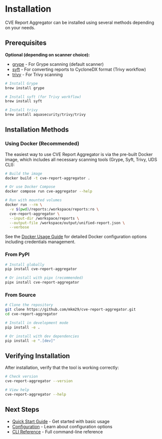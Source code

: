 # Installation

CVE Report Aggregator can be installed using several methods depending on your needs.

## Prerequisites

**Optional (depending on scanner choice):**

- [grype](https://github.com/anchore/grype) - For Grype scanning (default scanner)
- [syft](https://github.com/anchore/syft) - For converting reports to CycloneDX format (Trivy workflow)
- [trivy](https://github.com/aquasecurity/trivy) - For Trivy scanning

```bash
# Install Grype
brew install grype

# Install syft (for Trivy workflow)
brew install syft

# Install trivy
brew install aquasecurity/trivy/trivy
```

## Installation Methods

### Using Docker (Recommended)

The easiest way to use CVE Report Aggregator is via the pre-built Docker image, which includes all necessary scanning tools (Grype, Syft, Trivy, UDS CLI):

```bash
# Build the image
docker build -t cve-report-aggregator .

# Or use Docker Compose
docker compose run cve-aggregator --help

# Run with mounted volumes
docker run --rm \
  -v $(pwd)/reports:/workspace/reports:ro \
  cve-report-aggregator \
  --input-dir /workspace/reports \
  --output-file /workspace/output/unified-report.json \
  --verbose
```

See the [Docker Usage Guide](docker.md) for detailed Docker configuration options including credentials management.

### From PyPI

```bash
# Install globally
pip install cve-report-aggregator

# Or install with pipx (recommended)
pipx install cve-report-aggregator
```

### From Source

```bash
# Clone the repository
git clone https://github.com/mkm29/cve-report-aggregator.git
cd cve-report-aggregator

# Install in development mode
pip install -e .

# Or install with dev dependencies
pip install -e ".[dev]"
```

## Verifying Installation

After installation, verify that the tool is working correctly:

```bash
# Check version
cve-report-aggregator --version

# View help
cve-report-aggregator --help
```

## Next Steps

- [Quick Start Guide](quickstart.md) - Get started with basic usage
- [Configuration](../configuration/overview.md) - Learn about configuration options
- [CLI Reference](../user-guide/cli.md) - Full command-line reference
